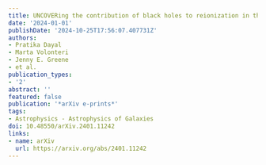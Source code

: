```yaml
---
title: UNCOVERing the contribution of black holes to reionization in the JWST era
date: '2024-01-01'
publishDate: '2024-10-25T17:56:07.407731Z'
authors:
- Pratika Dayal
- Marta Volonteri
- Jenny E. Greene
- et al.
publication_types:
- '2'
abstract: ''
featured: false
publication: '*arXiv e-prints*'
tags:
- Astrophysics - Astrophysics of Galaxies
doi: 10.48550/arXiv.2401.11242
links:
- name: arXiv
  url: https://arxiv.org/abs/2401.11242
---
```

